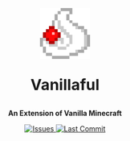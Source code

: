 <p align="center">
  <a align="center" href='https://www.curseforge.com/minecraft/mc-mods/vanillaful'/>
    <img src="icon.png" width="20%" />
  </a>
</p>

<p align="center" style="font-size: 30px;">
    <b>Vanillaful</b>
</p>

<p align="center">
    <b>An Extension of Vanilla Minecraft</b>
</p>

<p align="center">
    <a href="https://github.com/Dan-Mizu/Vanillaful/issues" target="_blank">
        <img src="https://img.shields.io/github/issues/Dan-Mizu/Vanillaful?color=red&style=for-the-badge" alt="Issues"/>
    </a>
    <a href="https://github.com/Dan-Mizu/Vanillaful/commits" target="_blank">
        <img src="https://img.shields.io/github/last-commit/Dan-Mizu/Vanillaful?color=darkgreen&style=for-the-badge" alt="Last Commit"/>
    </a>
</p>

<!-- <p align="center">
    <a href="https://trello.com/b/2yq68yhu/cellworks-portal" target="_blank">
        <img src="https://img.shields.io/badge/-Trello-blue?logo=trello&style=for-the-badge" alt="Trello">
    </a>
</p> -->